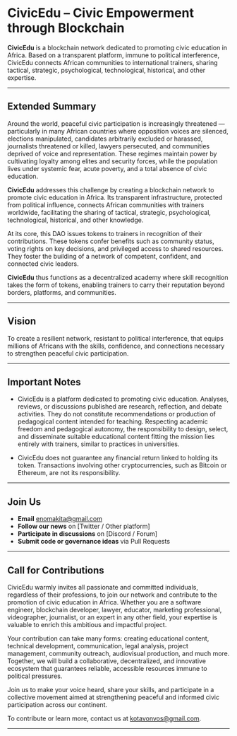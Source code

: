 # CivicEdu –  Civic Empowerment through Blockchain

**CivicEdu** is a blockchain network dedicated to promoting civic education in Africa. Based on a transparent platform, immune to political interference, CivicEdu connects African communities to international trainers, sharing tactical, strategic, psychological, technological, historical, and other expertise.

---

## Extended Summary

Around the world, peaceful civic participation is increasingly threatened — particularly in many African countries where opposition voices are silenced, elections manipulated, candidates arbitrarily excluded or harassed, journalists threatened or killed, lawyers persecuted, and communities deprived of voice and representation. These regimes maintain power by cultivating loyalty among elites and security forces, while the population lives under systemic fear, acute poverty, and a total absence of civic education.

**CivicEdu** addresses this challenge by creating a blockchain network to promote civic education in Africa. Its transparent infrastructure, protected from political influence, connects African communities with trainers worldwide, facilitating the sharing of tactical, strategic, psychological, technological, historical, and other knowledge.

At its core, this DAO issues tokens to trainers in recognition of their contributions. These tokens confer benefits such as community status, voting rights on key decisions, and privileged access to shared resources. They foster the building of a network of competent, confident, and connected civic leaders.

**CivicEdu** thus functions as a decentralized academy where skill recognition takes the form of tokens, enabling trainers to carry their reputation beyond borders, platforms, and communities.

---

## Vision

To create a resilient network, resistant to political interference, that equips millions of Africans with the skills, confidence, and connections necessary to strengthen peaceful civic participation.

---

## Important Notes

- CivicEdu is a platform dedicated to promoting civic education. Analyses, reviews, or discussions published are research, reflection, and debate activities. They do not constitute recommendations or production of pedagogical content intended for teaching. Respecting academic freedom and pedagogical autonomy, the responsibility to design, select, and disseminate suitable educational content fitting the mission lies entirely with trainers, similar to practices in universities.

- CivicEdu does not guarantee any financial return linked to holding its token. Transactions involving other cryptocurrencies, such as Bitcoin or Ethereum, are not its responsibility.

---

## Join Us

- **Email** enomakita@gmail.com  
- **Follow our news** on [Twitter / Other platform]  
- **Participate in discussions** on [Discord / Forum]  
- **Submit code or governance ideas** via Pull Requests

---

## Call for Contributions

CivicEdu warmly invites all passionate and committed individuals, regardless of their professions, to join our network and contribute to the promotion of civic education in Africa. Whether you are a software engineer, blockchain developer, lawyer, educator, marketing professional, videographer, journalist, or an expert in any other field, your expertise is valuable to enrich this ambitious and impactful project.

Your contribution can take many forms: creating educational content, technical development, communication, legal analysis, project management, community outreach, audiovisual production, and much more. Together, we will build a collaborative, decentralized, and innovative ecosystem that guarantees reliable, accessible resources immune to political pressures.

Join us to make your voice heard, share your skills, and participate in a collective movement aimed at strengthening peaceful and informed civic participation across our continent.

To contribute or learn more, contact us at kotavonvos@gmail.com.

***
